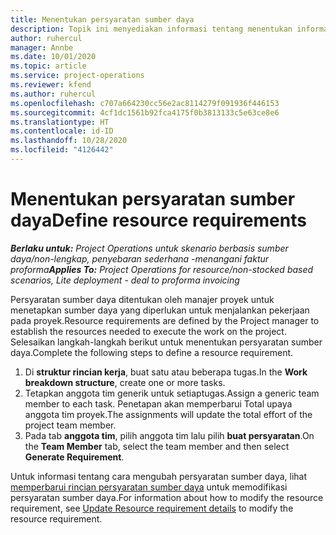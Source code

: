 ```yaml
---
title: Menentukan persyaratan sumber daya
description: Topik ini menyediakan informasi tentang menentukan informasi persyaratan sumber daya.
author: ruhercul
manager: Annbe
ms.date: 10/01/2020
ms.topic: article
ms.service: project-operations
ms.reviewer: kfend
ms.author: ruhercul
ms.openlocfilehash: c707a664230cc56e2ac8114279f091936f446153
ms.sourcegitcommit: 4cf1dc1561b92fca4175f0b3813133c5e63ce8e6
ms.translationtype: HT
ms.contentlocale: id-ID
ms.lasthandoff: 10/28/2020
ms.locfileid: "4126442"
---
```

# <a name="define-resource-requirements"></a><span data-ttu-id="f84b8-103">Menentukan persyaratan sumber daya</span><span class="sxs-lookup"><span data-stu-id="f84b8-103">Define resource requirements</span></span>

<span data-ttu-id="f84b8-104">_**Berlaku untuk:** Project Operations untuk skenario berbasis sumber daya/non-lengkap, penyebaran sederhana -menangani faktur proforma_</span><span class="sxs-lookup"><span data-stu-id="f84b8-104">_**Applies To:** Project Operations for resource/non-stocked based scenarios, Lite deployment - deal to proforma invoicing_</span></span>

<span data-ttu-id="f84b8-105">Persyaratan sumber daya ditentukan oleh manajer proyek untuk menetapkan sumber daya yang diperlukan untuk menjalankan pekerjaan pada proyek.</span><span class="sxs-lookup"><span data-stu-id="f84b8-105">Resource requirements are defined by the Project manager to establish the resources needed to execute the work on the project.</span></span> <span data-ttu-id="f84b8-106">Selesaikan langkah-langkah berikut untuk menentukan persyaratan sumber daya.</span><span class="sxs-lookup"><span data-stu-id="f84b8-106">Complete the following steps to define a resource requirement.</span></span>

1.  <span data-ttu-id="f84b8-107">Di **struktur rincian kerja**, buat satu atau beberapa tugas.</span><span class="sxs-lookup"><span data-stu-id="f84b8-107">In the **Work breakdown structure**, create one or more tasks.</span></span>
2.  <span data-ttu-id="f84b8-108">Tetapkan anggota tim generik untuk setiaptugas.</span><span class="sxs-lookup"><span data-stu-id="f84b8-108">Assign a generic team member to each task.</span></span> <span data-ttu-id="f84b8-109">Penetapan akan memperbarui Total upaya anggota tim proyek.</span><span class="sxs-lookup"><span data-stu-id="f84b8-109">The assignments will update the total effort of the project team member.</span></span>
3.  <span data-ttu-id="f84b8-110">Pada tab **anggota tim**, pilih anggota tim lalu pilih **buat persyaratan**.</span><span class="sxs-lookup"><span data-stu-id="f84b8-110">On the **Team Member** tab, select the team member and then select **Generate Requirement**.</span></span>

<span data-ttu-id="f84b8-111">Untuk informasi tentang cara mengubah persyaratan sumber daya, lihat [memperbarui rincian persyaratan sumber daya](define-resource-requirements.md) untuk memodifikasi persyaratan sumber daya.</span><span class="sxs-lookup"><span data-stu-id="f84b8-111">For information about how to modify the resource requirement, see [Update Resource requirement details](define-resource-requirements.md) to modify the resource requirement.</span></span>